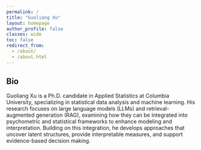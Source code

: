 ```yaml
---
permalink: /
title: "Guoliang Xu"
layout: homepage
author_profile: false
classes: wide
toc: false
redirect_from: 
  - /about/
  - /about.html
---
```


## Bio
Guoliang Xu is a Ph.D. candidate in Applied Statistics at Columbia University, specializing in statistical data analysis and machine learning. His research focuses on large language models (LLMs) and retrieval-augmented generation (RAG), examining how they can be integrated into psychometric and statistical frameworks to enhance modeling and interpretation. Building on this integration, he develops approaches that uncover latent structures, provide interpretable measures, and support evidence-based decision making.

